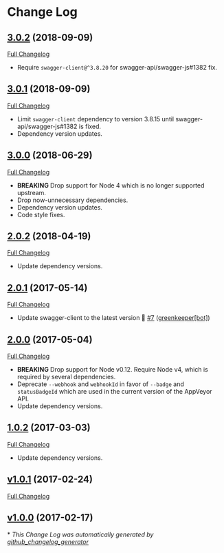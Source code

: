 # Change Log

## [3.0.2](https://github.com/kevinoid/appveyor-status/tree/v3.0.2) (2018-09-09)
[Full Changelog](https://github.com/kevinoid/appveyor-status/compare/v3.0.1...v3.0.2)

- Require `swagger-client@^3.8.20` for swagger-api/swagger-js#1382 fix.

## [3.0.1](https://github.com/kevinoid/appveyor-status/tree/v3.0.1) (2018-09-09)
[Full Changelog](https://github.com/kevinoid/appveyor-status/compare/v3.0.0...v3.0.1)

- Limit `swagger-client` dependency to version 3.8.15 until
  swagger-api/swagger-js#1382 is fixed.
- Dependency version updates.

## [3.0.0](https://github.com/kevinoid/appveyor-status/tree/3.0.0) (2018-06-29)
[Full Changelog](https://github.com/kevinoid/appveyor-status/compare/v2.0.2...3.0.0)

- **BREAKING** Drop support for Node 4 which is no longer supported upstream.
- Drop now-unnecessary dependencies.
- Dependency version updates.
- Code style fixes.

## [2.0.2](https://github.com/kevinoid/appveyor-status/tree/2.0.2) (2018-04-19)
[Full Changelog](https://github.com/kevinoid/appveyor-status/compare/v2.0.1...2.0.2)

- Update dependency versions.

## [2.0.1](https://github.com/kevinoid/appveyor-status/tree/2.0.1) (2017-05-14)
[Full Changelog](https://github.com/kevinoid/appveyor-status/compare/v2.0.0...2.0.1)

- Update swagger-client to the latest version 🚀 [\#7](https://github.com/kevinoid/appveyor-status/pull/7) ([greenkeeper[bot]](https://github.com/integration/greenkeeper))

## [2.0.0](https://github.com/kevinoid/appveyor-status/tree/2.0.0) (2017-05-04)
[Full Changelog](https://github.com/kevinoid/appveyor-status/compare/v1.0.2...2.0.0)

- **BREAKING** Drop support for Node v0.12.  Require Node v4, which is required
  by several dependencies.
- Deprecate `--webhook` and `webhookId` in favor of `--badge` and
  `statusBadgeId` which are used in the current version of the AppVeyor API.
- Update dependency versions.

## [1.0.2](https://github.com/kevinoid/appveyor-status/tree/1.0.2) (2017-03-03)
[Full Changelog](https://github.com/kevinoid/appveyor-status/compare/v1.0.1...1.0.2)

- Update dependency versions.

## [v1.0.1](https://github.com/kevinoid/appveyor-status/tree/v1.0.1) (2017-02-24)
[Full Changelog](https://github.com/kevinoid/appveyor-status/compare/v1.0.0...v1.0.1)

## [v1.0.0](https://github.com/kevinoid/appveyor-status/tree/v1.0.0) (2017-02-17)


\* *This Change Log was automatically generated by [github_changelog_generator](https://github.com/skywinder/Github-Changelog-Generator)*
